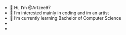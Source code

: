 - 👋 Hi, I’m @Artzee97
- 👀 I’m interested mainly in coding and im an artist
- 🌱 I’m currently learning Bachelor of Computer Science
- 
- 

<!---
Artzee97/Artzee97 is a ✨ special ✨ repository because its `README.md` (this file) appears on your GitHub profile.
You can click the Preview link to take a look at your changes.
--->
